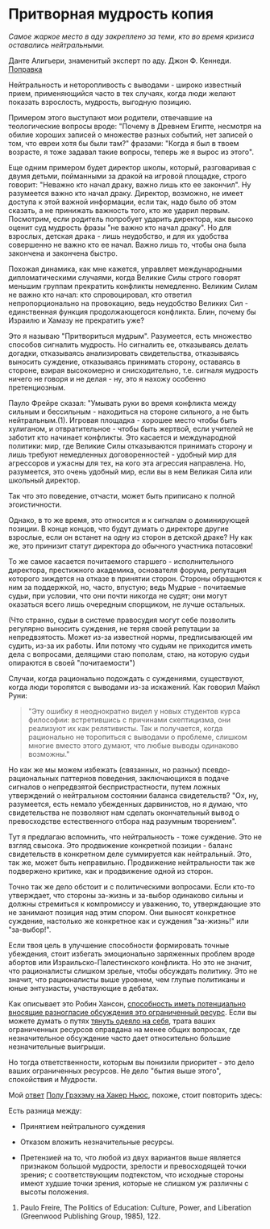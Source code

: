 # Притворная мудрость копия
*Самое жаркое место в аду закреплено за теми, кто во время кризиса оставались нейтральными.*

Данте Алигьери, знаменитый эксперт по аду. 
Джон Ф. Кеннеди. [Поправка](http://www.bartleby.com/73/1211.html)

Нейтральность и неторопливость с выводами - широко известный прием, применяющийся часто в тех случаях, когда люди желают показать взрослость, мудрость, выгодную позицию.

Примером этого выступают мои родители, отвечавшие на теологические вопросы вроде: "Почему в Древнем Египте, несмотря на обилие хороших записей о множестве разных событий, нет записей о том, что евреи хотя бы были там?" фразами: "Когда я был в твоем возрасте, я тоже задавал такие вопросы, теперь же я вырос из этого".

Еще одним примером будет директор школы, который, разговаривая с двумя детьми, пойманными за дракой на игровой площадке, строго говорит: "Неважно кто начал драку, важно лишь кто ее закончил". Ну разумеется важно кто начал драку. Директор, возможно, не имеет доступа к этой важной информации, если так, надо было об этом сказать, а не принижать важность того, кто же ударил первым. Посмотрим, если родитель попробует ударить директора, как высоко оценит суд мудрость фразы "не важно кто начал драку". Но для взрослых, детская драка - лишь неудобство, и для их удобства совершенно не важно кто ее начал. Важно лишь то, чтобы она была закончена и закончена быстро.

Похожая динамика, как мне кажется, управляет международными дипломатическими случаями, когда Великие Силы строго говорят меньшим группам прекратить конфликты немедленно. Великим Силам не важно кто начал: кто спровоцировал, кто ответил непропорционально на провокацию, ведь неудобство Великих Сил - единственная функция продолжающегося конфликта. Блин, почему бы Израилю и Хамазу не прекратить уже?

Это я называю "Притвориться мудрым". Разумеется, есть множество способов сигналить мудрость. Но сигналить ее, отказываясь делать догадки, отказываясь анализировать свидетельства, отказываясь выносить суждение, отказываясь принимать сторону, оставаясь в стороне, взирая высокомерно и снисходительно, т.е. сигналя мудрость ничего не говоря и не делая - ну, это я нахожу особенно претенциозным.

Пауло Фрейре сказал: "Умывать руки во время конфликта между сильным и бессильным - находиться на стороне сильного, а не быть нейтральным.(1). Игровая площадка - хорошее место чтобы быть хулиганом, и отвратительное - чтобы быть жертвой, если учителей не заботит кто начинает конфликты. Это касается и международной политики: мир, где Великие Силы отказываются принимать сторону и лишь требуют немедленных договоренностей - удобный мир для агрессоров и ужасны для тех, на кого эта агрессия направлена. Но, разумеется, это очень удобный мир, если вы в нем Великая Сила или школьный директор.

Так что это поведение, отчасти, может быть приписано к полной эгоистичности.

Однако, в то же время, это относится и к сигналам о доминирующей позиции. В конце концов, что будут думать о директоре другие взрослые, если он встанет на одну из сторон в детской драке? Ну как же, это принизит статут директора до обычного участника потасовки!

То же самое касается почитаемого старшего - исполнительного директора, престижного академика, основателя форума, репутация которого зиждется на отказе в принятии сторон. Стороны обращаются к ним за поддержкой, но, часто, впустую; ведь Мудрые - почитаемые судьи, при условии, что они почти никогда не судят; они могут оказаться всего лишь очередным спорщиком, не лучше остальных.

(Что странно, судьи в системе правосудия могут себе позволить регулярно выносить суждения, не теряя своей репутации за непредвзятость. Может из-за известной нормы, предписывающей им судить, из-за их работы. Или потому что судьям не приходится иметь дела с вопросами, делящими стаю пополам, стаю, на которую судьи опираются в своей "почитаемости")

Случаи, когда рационально подождать с суждениями, существуют, когда люди торопятся с выводами из-за искажений. Как говорил Майкл Руни: <blockquote>"Эту ошибку я неоднократно видел у новых студентов курса философии: встретившись с причинами скептицизма, они реализуют их как релятивисты. Так и получается, когда рационально не торопиться с выводами о проблеме, слишком многие вместо этого думают, что любые выводы одинаково возможны."</blockquote>

Но как же мы можем избежать (связанных, но разных) псевдо-рациональных паттернов поведения, заключающихся в подаче сигналов о непредвзятой беспристрастности, путем ложных утверждений о нейтральном состоянии баланса свидетельств? "Ох, ну, разумеется, есть немало убежденных дарвинистов, но я думаю, что свидетельства не позволяют нам сделать окончательный вывод о превосходстве естественного отбора над разумным творением".

Тут я предлагаю вспомнить, что нейтральность - тоже суждение. Это не взгляд свысока. Это продвижение конкретной позиции - баланс свидетельств в конкретном деле суммируется как нейтральный. Это, так же, может быть неправильно. Продвижение нейтральности так же подвержено критике, как и продвижение одной из сторон.

Точно так же дело обстоит и с политическими вопросами. Если кто-то утверждает, что стороны за-жизнь и за-выбор одинаково сильны и должны стремиться к компромиссу и уважению, то, утверждающие это не занимают позиция над этим спором. Они выносят конкретное суждение, настолько же конкретное как и суждения "за-жизнь!" или "за-выбор!".

Если твоя цель в улучшение способности формировать точные убеждения, стоит избегать эмоционально заряженных проблем вроде абортов или Израильско-Палестинского конфликта. Но это не значит, что рационалисты слишком зрелые, чтобы обсуждать политику. Это не значит, что рационалисты выше уровнем, чем глупые политиканы и юные энтузиасты, участвующие в дебатах.

Как описывает это Робин Хансон, [способность иметь потенциально вносящие разногласие обсуждения это ограниченный ресурс](http://www.overcomingbias.com/2009/02/the-cost-of-talking-values.html). Если вы можете думать о путях [тянуть одеяло на себя](http://www.overcomingbias.com/2007/05/policy_tugowar.html), трата ваших ограниченных ресурсов оправдана на менее общих вопросах, где незначительное обсуждение часто дает относительно большие незначительные выигрыши.

Но тогда ответственности, которым вы понизили приоритет - это дело ваших ограниченных ресурсов. Не дело "бытия выше этого", спокойствия и Мудрости.

Мой [ответ](https://news.ycombinator.com/item?id=489863) [Полу Грэхэму на Хакер Ньюс](https://news.ycombinator.com/item?id=489702), похоже, стоит повторить здесь:

Есть разница между:

- Принятием нейтрального суждения

- Отказом вложить незначительные ресурсы.

- Претензией на то, что любой из двух вариантов выше является признаком большой мудрости, зрелости и превосходящей точки зрения; с соответствующим подтекстом, что исходные стороны имеют худшие точки зрения, которые не слишком уж различны с высоты положения.

1. Paulo Freire, The Politics of Education: Culture, Power, and Liberation (Greenwood Publishing Group, 1985), 122.